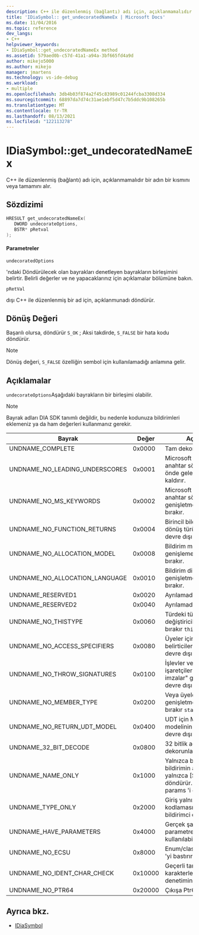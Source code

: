 ```yaml
---
description: C++ ile düzenlenmiş (bağlantı) adı için, açıklanmamalıdır bir adın bir kısmını veya tamamını alır.
title: 'IDiaSymbol:: get_undecoratedNameEx | Microsoft Docs'
ms.date: 11/04/2016
ms.topic: reference
dev_langs:
- C++
helpviewer_keywords:
- IDiaSymbol::get_undecoratedNameEx method
ms.assetid: 579aed0b-c57d-41a1-a94a-3bf665fd4a9d
author: mikejo5000
ms.author: mikejo
manager: jmartens
ms.technology: vs-ide-debug
ms.workload:
- multiple
ms.openlocfilehash: 3db4b03f874a2f45c83989c01244fcba3308d334
ms.sourcegitcommit: 68897da7d74c31ae1ebf5d47c7b5ddc9b108265b
ms.translationtype: MT
ms.contentlocale: tr-TR
ms.lasthandoff: 08/13/2021
ms.locfileid: "122113278"
---
```

# <a name="idiasymbolget_undecoratednameex"></a>IDiaSymbol::get_undecoratedNameEx
C++ ile düzenlenmiş (bağlantı) adı için, açıklanmamalıdır bir adın bir kısmını veya tamamını alır.

## <a name="syntax"></a>Sözdizimi

```C++
HRESULT get_undecoratedNameEx( 
   DWORD undecorateOptions,
   BSTR* pRetval
);
```

#### <a name="parameters"></a>Parametreler
 `undecoratedOptions`

'ndaki Döndürülecek olan bayrakları denetleyen bayrakların birleşimini belirtir. Belirli değerler ve ne yapacaklarınız için açıklamalar bölümüne bakın.

 `pRetVal`

dışı C++ ile düzenlenmiş bir ad için, açıklanmunadı döndürür.

## <a name="return-value"></a>Dönüş Değeri
 Başarılı olursa, döndürür `S_OK` ; Aksi takdirde, `S_FALSE` bir hata kodu döndürür.

> [!NOTE]
> Dönüş değeri, `S_FALSE` özelliğin sembol için kullanılamadığı anlamına gelir.

## <a name="remarks"></a>Açıklamalar
 `undecorateOptions`Aşağıdaki bayrakların bir birleşimi olabilir.

> [!NOTE]
> Bayrak adları DIA SDK tanımlı değildir, bu nedenle kodunuza bildirimleri eklemeniz ya da ham değerleri kullanmanız gerekir.

|Bayrak|Değer|Açıklama|
|----------|-----------|-----------------|
|UNDNAME_COMPLETE|0x0000|Tam dekorasyonu sunar.|
|UNDNAME_NO_LEADING_UNDERSCORES|0x0001|Microsoft genişletilmiş anahtar sözcüklerinden önde gelen alt çizgileri kaldırır.|
|UNDNAME_NO_MS_KEYWORDS|0x0002|Microsoft genişletilmiş anahtar sözcükleri genişletmeyi devre dışı bırakır.|
|UNDNAME_NO_FUNCTION_RETURNS|0x0004|Birincil bildirim için dönüş türü genişletmeyi devre dışı bırakır.|
|UNDNAME_NO_ALLOCATION_MODEL|0x0008|Bildirim modelinin genişlemesine devre dışı bırakır.|
|UNDNAME_NO_ALLOCATION_LANGUAGE|0x0010|Bildirim dili belirticisi genişletmeyi devre dışı bırakır.|
|UNDNAME_RESERVED1|0x0020|Ayrılamadı.|
|UNDNAME_RESERVED2|0x0040|Ayrılamadı.|
|UNDNAME_NO_THISTYPE|0x0060|Türdeki tüm değiştiricileri devre dışı bırakır `this` .|
|UNDNAME_NO_ACCESS_SPECIFIERS|0x0080|Üyeler için erişim belirticileri genişletmeyi devre dışı bırakır.|
|UNDNAME_NO_THROW_SIGNATURES|0x0100|İşlevler ve işlevlere işaretçiler için "throw-imzalar" genişletmeyi devre dışı bırakır.|
|UNDNAME_NO_MEMBER_TYPE|0x0200|Veya üyeleri genişletmeyi devre dışı bırakır `static` `virtual` .|
|UNDNAME_NO_RETURN_UDT_MODEL|0x0400|UDT için Microsoft modelinin genişlemesini devre dışı bırakır.|
|UNDNAME_32_BIT_DECODE|0x0800|32 bitlik adları dekorunlaştırır.|
|UNDNAME_NAME_ONLY|0x1000|Yalnızca birincil bildirimin adını alır; yalnızca [Scope::] adını döndürür.  Şablon params 'i genişletir.|
|UNDNAME_TYPE_ONLY|0x2000|Giriş yalnızca bir tür kodlaması; Soyut bildirimci oluşturur.|
|UNDNAME_HAVE_PARAMETERS|0x4000|Gerçek şablon parametreleri kullanılabilir.|
|UNDNAME_NO_ECSU|0x8000|Enum/class/struct/Union 'yi bastırır.|
|UNDNAME_NO_IDENT_CHAR_CHECK|0x10000|Geçerli tanımlayıcı karakterlerinin denetimini bastırır.|
|UNDNAME_NO_PTR64|0x20000|Çıkışa Ptr64 içermez.|

## <a name="see-also"></a>Ayrıca bkz.
- [IDiaSymbol](../../debugger/debug-interface-access/idiasymbol.md)
